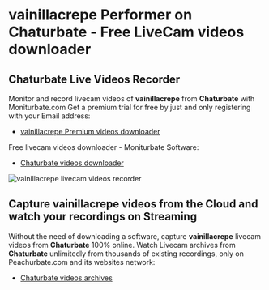 # vainillacrepe Performer on Chaturbate - Free LiveCam videos downloader

## Chaturbate Live Videos Recorder

Monitor and record livecam videos of **vainillacrepe** from **Chaturbate** with Moniturbate.com
Get a premium trial for free by just and only registering with your Email address:
* [vainillacrepe Premium videos downloader](https://moniturbate.com/request-demo-licence-key.html)

Free livecam videos downloader - Moniturbate Software:
* [Chaturbate videos downloader](https://moniturbate.com/moniturbate-download-software.html)

![vainillacrepe livecam videos recorder](https://peachurnet.com/templates/moniturbate-software.png)


## Capture vainillacrepe videos from the Cloud and watch your recordings on Streaming

Without the need of downloading a software, capture **vainillacrepe** livecam videos from **Chaturbate** 100% online.
Watch Livecam archives from **Chaturbate** unlimitedly from thousands of existing recordings, only on Peachurbate.com and its websites network:
* [Chaturbate videos archives](https://peachurnet.com/)